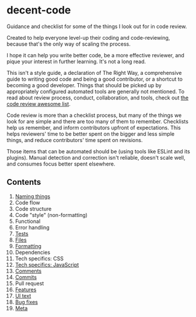 # decent-code

Guidance and checklist for some of the things I look out for in code review.

Created to help everyone level-up their coding and code-reviewing, because that's the only way of scaling the process.

I hope it can help you write better code, be a more effective reviewer, and pique your interest in further learning. It's not a long read.

This isn't a style guide, a declaration of The Right Way, a comprehensive guide to writing good code and being a good contributor, or a shortcut to becoming a good developer. Things that should be picked up by appropriately configured automated tools are generally not mentioned. To read about review process, conduct, collaboration, and tools, check out [the code review awesome list](https://github.com/joho/awesome-code-review).

Code review is more than a checklist process, but many of the things we look for are simple and there are too many of them to remember. Checklists help us remember, and inform contributors upfront of expectations. This helps reviewers' time to be better spent on the bigger and less simple things, and reduce contributors' time spent on revisions.

Those items that can be automated should be (using tools like ESLint and its plugins). Manual detection and correction isn't reliable, doesn't scale well, and consumes focus better spent elsewhere.

## Contents
1. [Naming things](naming-things.md)
1. Code flow
1. Code structure
1. Code "style" (non-formatting)
1. Functional
1. Error handling
1. [Tests](tests.md)
1. [Files](files.md)
1. [Formatting](formatting.md)
1. Dependencies
1. Tech specifics: CSS
1. [Tech specifics: JavaScript](tech-javascript.md)
1. [Comments](comments.md)
1. [Commits](commits.md)
1. Pull request
1. [Features](features.md)
1. [UI text](ui-text.md)
1. [Bug fixes](bug-fixes.md)
1. [Meta](meta.md)
